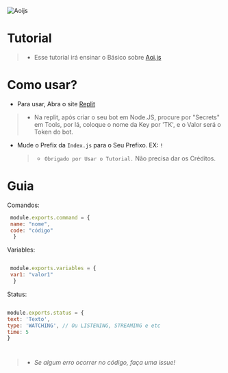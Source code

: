 ![Aoijs](https://aoi.js.org/assets/images/aoijs-new.png)
# Tutorial
> * Esse tutorial irá ensinar o Básico sobre [Aoi.js](https://aoi.leref.ga)

# Como usar?
* Para usar, Abra o site [Replit](https://replit.com)
> * Na replit, após criar o seu bot em Node.JS, procure por "Secrets" em Tools, por lá, coloque o nome da Key por 'TK', e o Valor será o Token do bot.
* Mude o Prefix da `Index.js` para o Seu Prefixo. EX: `!`

  
  
  > * `Obrigado por Usar o Tutorial.` Não precisa dar os Créditos.

# Guia
 Comandos: 
```js
 module.exports.command = {
 name: "nome",
 code: "código"
  }
```
 Variables: 
```js

 module.exports.variables = {
 var1: "valor1"
  }
```
 Status:
```js

module.exports.status = {
text: 'Texto',
type: 'WATCHING', // Ou LISTENING, STREAMING e etc
time: 5
}
```

# 
> * *Se algum erro ocorrer no código, faça uma issue!*



